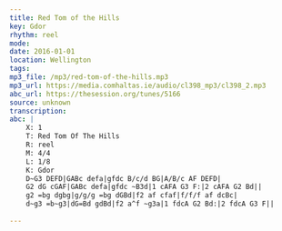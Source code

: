 ```yaml
---
title: Red Tom of the Hills
key: Gdor
rhythm: reel
mode: 
date: 2016-01-01
location: Wellington
tags:
mp3_file: /mp3/red-tom-of-the-hills.mp3
mp3_url: https://media.comhaltas.ie/audio/cl398_mp3/cl398_2.mp3
abc_url: https://thesession.org/tunes/5166
source: unknown
transcription:
abc: |
    X: 1
    T: Red Tom Of The Hills
    R: reel
    M: 4/4
    L: 1/8
    K: Gdor
    D~G3 DEFD|GABc defa|gfdc B/c/d BG|A/B/c AF DEFD|
    G2 dG cGAF|GABc defa|gfdc ~B3d|1 cAFA G3 F:|2 cAFA G2 Bd||
    g2 =bg dgbg|g/g/g =bg dGBd|f2 af cfaf|f/f/f af dcBc|
    d~g3 =b~g3|dG=Bd gdBd|f2 a^f ~g3a|1 fdcA G2 Bd:|2 fdcA G3 F||
    
---
```


